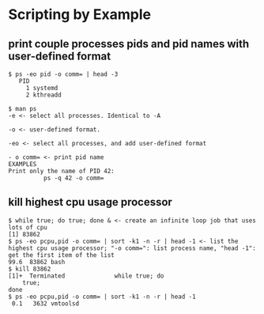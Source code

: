 # Scripting by Example

## print couple processes pids and pid names with user-defined format

```
$ ps -eo pid -o comm= | head -3
   PID 
     1 systemd
     2 kthreadd

$ man ps
-e <- select all processes. Identical to -A

-o <- user-defined format.

-eo <- select all processes, and add user-defined format

- o comm= <- print pid name
EXAMPLES
Print only the name of PID 42:
          ps -q 42 -o comm=
```

## kill highest cpu usage processor

```
$ while true; do true; done & <- create an infinite loop job that uses lots of cpu
[1] 83862
$ ps -eo pcpu,pid -o comm= | sort -k1 -n -r | head -1 <- list the highest cpu usage processor; "-o comm=": list process name, "head -1": get the first item of the list
99.6  83862 bash
$ kill 83862
[1]+  Terminated              while true; do
    true;
done
$ ps -eo pcpu,pid -o comm= | sort -k1 -n -r | head -1
 0.1   3632 vmtoolsd
```
